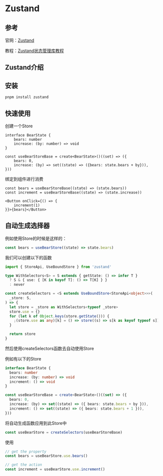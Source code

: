 # Zustand
## 参考
官网：[Zustand](https://docs.pmnd.rs/zustand/getting-started/introduction)

教程：[Zustand状态管理库教程](https://www.bilibili.com/video/BV1Tr4y1Z7h7/?spm_id_from=333.337.search-card.all.click)
## Zustand介绍
## 安装
``` pnpm
pnpm install zustand
```

## 快速使用
创建一个Store
```tsx
interface BearState {
    bears: number
    increase: (by: number) => void
}

const useBearStoreBase = create<BearState>()((set) => ({
    bears: 0,
    increase: (by) => set((state) => ({bears: state.bears + by})),
}))
```
绑定到组件进行消费
```tsx
const bears = useBearStoreBase((state) => (state.bears))
const increment = useBearStoreBase((state) => (state.increase))

<Button onClick={() => {
    increment(1)
}}>{bears}</Button>
```

## 自动生成选择器
例如使用Store的时候是这样的：

```ts
const bears = useBearStore((state) => state.bears)
```

我们可以创建以下的函数

```ts
import { StoreApi, UseBoundStore } from 'zustand'

type WithSelectors<S> = S extends { getState: () => infer T }
  ? S & { use: { [K in keyof T]: () => T[K] } }
  : never

const createSelectors = <S extends UseBoundStore<StoreApi<object>>>(
  _store: S,
) => {
  let store = _store as WithSelectors<typeof _store>
  store.use = {}
  for (let k of Object.keys(store.getState())) {
    ;(store.use as any)[k] = () => store((s) => s[k as keyof typeof s])
  }

  return store
}
```

然后使用createSelectors函数去自动使用Store

例如有以下的Store

```ts
interface BearState {
  bears: number
  increase: (by: number) => void
  increment: () => void
}

const useBearStoreBase = create<BearState>()((set) => ({
  bears: 0,
  increase: (by) => set((state) => ({ bears: state.bears + by })),
  increment: () => set((state) => ({ bears: state.bears + 1 })),
}))
```

将自动生成函数应用到此Store中

```ts
const useBearStore = createSelectors(useBearStoreBase)
```

使用

```ts
// get the property
const bears = useBearStore.use.bears()

// get the action
const increment = useBearStore.use.increment()
```